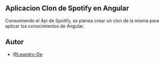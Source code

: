 ## Aplicacion Clon de Spotify en Angular

Consumiendo el Api de Spotify, se planea crear un clon de la misma para aplicar los conocimientos de Angular.

## Autor

- [@Leandro-De](https://github.com/Leandro-De)
